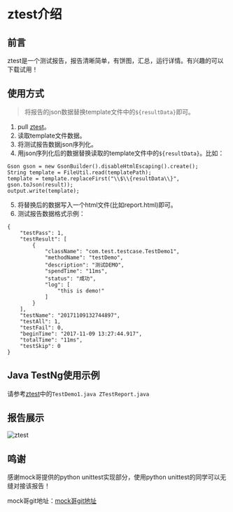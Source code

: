 # ztest介绍

## 前言

ztest是一个测试报告，报告清晰简单，有饼图，汇总，运行详情。有兴趣的可以下载试用！

## 使用方式

> 将报告的json数据替换template文件中的`${resultData}`即可。

1. pull [ztest](https://github.com/zhangfei19841004/ztest)。
2. 读取template文件数据。
3. 将测试报告数据json序列化。
4. 用json序列化后的数据替换读取的template文件中的`${resultData}`。比如：

```
Gson gson = new GsonBuilder().disableHtmlEscaping().create();
String template = FileUtil.read(templatePath);
template = template.replaceFirst("\\$\\{resultData\\}", gson.toJson(result));
output.write(template);
```

5. 将替换后的数据写入一个html文件(比如report.html)即可。
6. 测试报告数据格式示例：

```
{
    "testPass": 1,
    "testResult": [
        {
            "className": "com.test.testcase.TestDemo1",
            "methodName": "testDemo",
            "description": "测试DEMO",
            "spendTime": "11ms",
            "status": "成功",
            "log": [
                "this is demo!"
            ]
        }
    ],
    "testName": "20171109132744897",
    "testAll": 1,
    "testFail": 0,
    "beginTime": "2017-11-09 13:27:44.917",
    "totalTime": "11ms",
    "testSkip": 0
}
```

## Java TestNg使用示例

请参考[ztest](https://github.com/zhangfei19841004/ztest)中的`TestDemo1.java ZTestReport.java`

## 报告展示

![ztest](https://github.com/zhangfei19841004/ztest/blob/master/ztest.png)

## 鸣谢

感谢mock哥提供的python unittest实现部分，使用python unittest的同学可以无缝对接该报告！

mock哥git地址：[mock哥git地址](https://github.com/TesterlifeRaymond/BeautifulReport)
